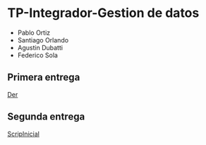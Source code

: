 
# TP-Integrador-Gestion de datos

* Pablo Ortiz
* Santiago Orlando
* Agustin Dubatti
* Federico Sola
## Primera entrega
[Der](https://github.com/PabloOrtiz07/GestionDeDatos/blob/main/Der.pdf)
## Segunda entrega
[ScripInicial](https://github.com/PabloOrtiz07/GestionDeDatos/blob/main/script_creacion_inicial.sql)
